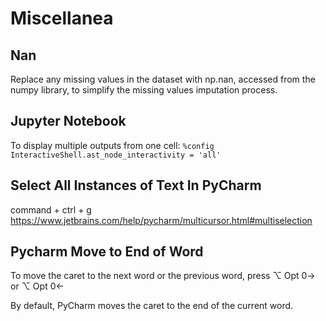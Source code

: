 # Miscellanea

## Nan
Replace any missing values in the dataset with np.nan, accessed from the numpy library, to simplify the missing values imputation process.

## Jupyter Notebook
To display multiple outputs from one cell:
`%config InteractiveShell.ast_node_interactivity = 'all'`

## Select All Instances of Text In PyCharm
command + ctrl + g
https://www.jetbrains.com/help/pycharm/multicursor.html#multiselection

## Pycharm Move to End of Word
To move the caret to the next word or the previous word, press 
⌥ Opt 0→
 or 
⌥ Opt 0←

By default, PyCharm moves the caret to the end of the current word.
